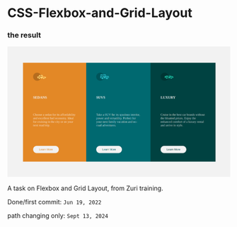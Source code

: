 # CSS-Flexbox-and-Grid-Layout

### the result
![Result/output of the code](img/result.png)

A task on Flexbox and Grid Layout, from Zuri training.


Done/first commit: `Jun 19, 2022`

path changing only: `Sept 13, 2024`
